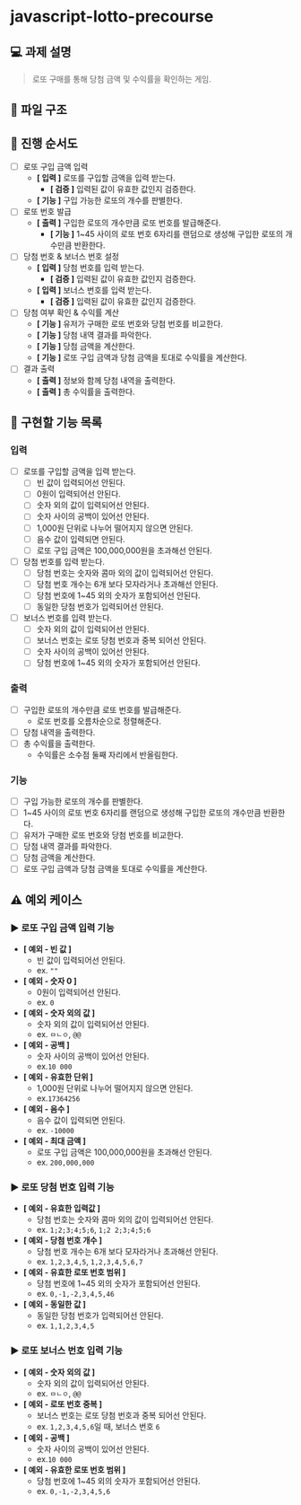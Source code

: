 # javascript-lotto-precourse

## 💻 과제 설명
> 로또 구매를 통해 당첨 금액 및 수익률을 확인하는 게임.

## 📂 파일 구조

## 📝 진행 순서도
- [ ] 로또 구입 금액 입력
    - **[ 입력 ]** 로또를 구입할 금액을 입력 받는다.
        - **[ 검증 ]** 입력된 값이 유효한 값인지 검증한다.
    - **[ 기능 ]** 구입 가능한 로또의 개수를 판별한다.
- [ ] 로또 번호 발급
    - **[ 출력 ]** 구입한 로또의 개수만큼 로또 번호를 발급해준다.
        - **[ 기능 ]** 1~45 사이의 로또 번호 6자리를 랜덤으로 생성해 구입한 로또의 개수만큼 반환한다.
- [ ] 당첨 번호 & 보너스 번호 설정
    - **[ 입력 ]** 당첨 번호를 입력 받는다.
        - **[ 검증 ]** 입력된 값이 유효한 값인지 검증한다.
    - **[ 입력 ]** 보너스 번호를 입력 받는다.
        - **[ 검증 ]** 입력된 값이 유효한 값인지 검증한다.
- [ ] 당첨 여부 확인 & 수익률 계산
    - **[ 기능 ]** 유저가 구매한 로또 번호와 당첨 번호를 비교한다.
    - **[ 기능 ]** 당첨 내역 결과를 파악한다.
    - **[ 기능 ]** 당첨 금액을 계산한다.
    - **[ 기능 ]** 로또 구입 금액과 당첨 금액을 토대로 수익률을 계산한다.
- [ ] 결과 출력
    - **[ 출력 ]** 정보와 함께 당첨 내역을 출력한다.
    - **[ 출력 ]** 총 수익률을 출력한다.

## 📑 구현할 기능 목록
### 입력
- [ ] 로또를 구입할 금액을 입력 받는다.
    - [ ] 빈 값이 입력되어선 안된다.
    - [ ] 0원이 입력되어선 안된다.
    - [ ] 숫자 외의 값이 입력되어선 안된다.
    - [ ] 숫자 사이의 공백이 있어선 안된다.
    - [ ] 1,000원 단위로 나누어 떨어지지 않으면 안된다.
    - [ ] 음수 값이 입력되면 안된다.
    - [ ] 로또 구입 금액은 100,000,000원을 초과해선 안된다.
- [ ] 당첨 번호를 입력 받는다.
    - [ ] 당첨 번호는 숫자와 콤마 외의 값이 입력되어선 안된다.
    - [ ] 당첨 번호 개수는 6개 보다 모자라거나 초과해선 안된다.
    - [ ] 당첨 번호에 1~45 외의 숫자가 포함되어선 안된다.
    - [ ] 동일한 당첨 번호가 입력되어선 안된다.
- [ ] 보너스 번호를 입력 받는다.
    - [ ] 숫자 외의 값이 입력되어선 안된다.
    - [ ] 보너스 번호는 로또 당첨 번호과 중복 되어선 안된다.
    - [ ] 숫자 사이의 공백이 있어선 안된다.
    - [ ] 당첨 번호에 1~45 외의 숫자가 포함되어선 안된다.

### 출력
- [ ] 구입한 로또의 개수만큼 로또 번호를 발급해준다.
    - 로또 번호를 오름차순으로 정렬해준다.
- [ ] 당첨 내역을 출력한다.
- [ ] 총 수익률을 출력한다.
    - 수익률은 소수점 둘째 자리에서 반올림한다.

### 기능
- [ ] 구입 가능한 로또의 개수를 판별한다.
- [ ] 1~45 사이의 로또 번호 6자리를 랜덤으로 생성해 구입한 로또의 개수만큼 반환한다.
- [ ] 유저가 구매한 로또 번호와 당첨 번호를 비교한다.
- [ ] 당첨 내역 결과를 파악한다.
- [ ] 당첨 금액을 계산한다.
- [ ] 로또 구입 금액과 당첨 금액을 토대로 수익률을 계산한다.

## ⚠️ 예외 케이스
### ▶️ 로또 구입 금액 입력 기능
- **[ 예외 - 빈 값 ]**
  - 빈 값이 입력되어선 안된다.
  - ex. `""`
- **[ 예외 - 숫자 0 ]**
  - 0원이 입력되어선 안된다.
  - ex. `0`
- **[ 예외 - 숫자 외의 값 ]**
  - 숫자 외의 값이 입력되어선 안된다.
  - ex. `ㅁㄴㅇ`, `@@`
- **[ 예외 - 공백 ]**
  - 숫자 사이의 공백이 있어선 안된다.
  - ex.`10 000`
- **[ 예외 - 유효한 단위 ]**
  - 1,000원 단위로 나누어 떨어지지 않으면 안된다.
  - ex.`17364256`
- **[ 예외 - 음수 ]**
  - 음수 값이 입력되면 안된다.
  - ex. `-10000`
- **[ 예외 - 최대 금액 ]**
  - 로또 구입 금액은 100,000,000원을 초과해선 안된다.
  - ex. `200,000,000`

### ▶️ 로또 당첨 번호 입력 기능
- **[ 예외 - 유효한 입력값 ]**
  - 당첨 번호는 숫자와 콤마 외의 값이 입력되어선 안된다.
  - ex. `1;2;3;4;5;6`, `1;2 2;3;4;5;6`
- **[ 예외 - 당첨 번호 개수 ]**
  - 당첨 번호 개수는 6개 보다 모자라거나 초과해선 안된다.
  - ex. `1,2,3,4,5`, `1,2,3,4,5,6,7`
- **[ 예외 - 유효한 로또 번호 범위 ]**
  - 당첨 번호에 1~45 외의 숫자가 포함되어선 안된다.
  - ex. `0,-1,-2,3,4,5,46`
- **[ 예외 - 동일한 값 ]**
  - 동일한 당첨 번호가 입력되어선 안된다.
  - ex. `1,1,2,3,4,5`

### ▶️ 로또 보너스 번호 입력 기능
- **[ 예외 - 숫자 외의 값 ]**
  - 숫자 외의 값이 입력되어선 안된다.
  - ex. `ㅁㄴㅇ`, `@@`
- **[ 예외 - 로또 번호 중복 ]**
  - 보너스 번호는 로또 당첨 번호과 중복 되어선 안된다.
  - ex. `1,2,3,4,5,6`일 때, 보너스 번호 `6`
- **[ 예외 - 공백 ]**
  - 숫자 사이의 공백이 있어선 안된다.
  - ex.`10 000`
- **[ 예외 - 유효한 로또 번호 범위 ]**
  - 당첨 번호에 1~45 외의 숫자가 포함되어선 안된다.
  - ex. `0,-1,-2,3,4,5,6`

